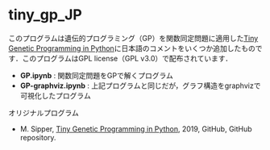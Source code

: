 # tiny_gp_JP

このプログラムは遺伝的プログラミング（GP）を関数同定問題に適用した[Tiny Genetic Programming in Python](https://github.com/moshesipper/tiny_gp)に日本語のコメントをいくつか追加したものです．このプログラムはGPL license（GPL v3.0）で配布されています．

* __GP.ipynb__ :   関数同定問題をGPで解くプログラム
* __GP-graphviz.ipynb__ :   上記プログラムと同じだが，グラフ構造をgraphvizで可視化したプログラム

オリジナルプログラム
- M. Sipper, [Tiny Genetic Programming in Python](https://github.com/moshesipper/tiny_gp), 2019, GitHub, GitHub repository.
